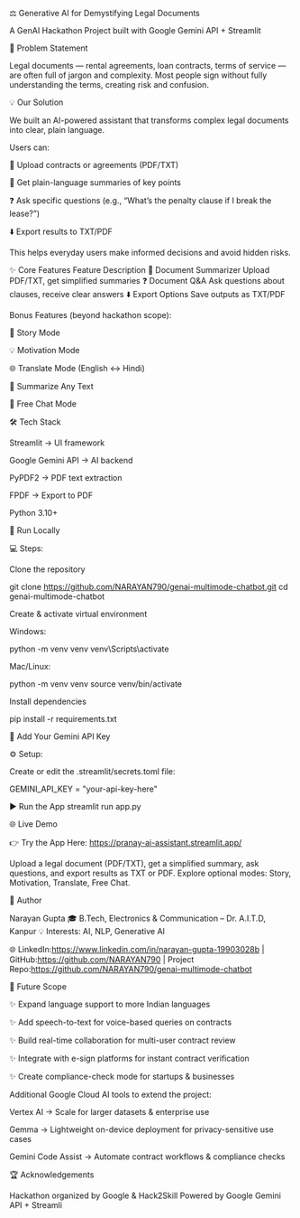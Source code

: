 ⚖️ Generative AI for Demystifying Legal Documents

A GenAI Hackathon Project built with Google Gemini API + Streamlit

🚨 Problem Statement

Legal documents — rental agreements, loan contracts, terms of service — are often full of jargon and complexity. Most people sign without fully understanding the terms, creating risk and confusion.

💡 Our Solution

We built an AI-powered assistant that transforms complex legal documents into clear, plain language.

Users can:

📂 Upload contracts or agreements (PDF/TXT)

📑 Get plain-language summaries of key points

❓ Ask specific questions (e.g., “What’s the penalty clause if I break the lease?”)

⬇️ Export results to TXT/PDF

This helps everyday users make informed decisions and avoid hidden risks.

✨ Core Features
Feature	Description
📑 Document Summarizer	Upload PDF/TXT, get simplified summaries
❓ Document Q&A	Ask questions about clauses, receive clear answers
⬇️ Export Options	Save outputs as TXT/PDF

Bonus Features (beyond hackathon scope):

📖 Story Mode

💡 Motivation Mode

🌐 Translate Mode (English ↔ Hindi)

📝 Summarize Any Text

💬 Free Chat Mode

🛠️ Tech Stack

Streamlit → UI framework

Google Gemini API → AI backend

PyPDF2 → PDF text extraction

FPDF → Export to PDF

Python 3.10+

🚀 Run Locally

💻 Steps:

Clone the repository

git clone https://github.com/NARAYAN790/genai-multimode-chatbot.git
cd genai-multimode-chatbot


Create & activate virtual environment

Windows:

python -m venv venv
venv\Scripts\activate


Mac/Linux:

python -m venv venv
source venv/bin/activate


Install dependencies

pip install -r requirements.txt

🔑 Add Your Gemini API Key

⚙️ Setup:

Create or edit the .streamlit/secrets.toml file:

GEMINI_API_KEY = "your-api-key-here"

▶️ Run the App
streamlit run app.py

🌐 Live Demo

👉 Try the App Here: https://pranay-ai-assistant.streamlit.app/

Upload a legal document (PDF/TXT), get a simplified summary, ask questions, and export results as TXT or PDF. Explore optional modes: Story, Motivation, Translate, Free Chat.

👤 Author

Narayan Gupta
🎓 B.Tech, Electronics & Communication – Dr. A.I.T.D, Kanpur
💡 Interests: AI, NLP, Generative AI

🌐 LinkedIn:https://www.linkedin.com/in/narayan-gupta-19903028b
 | GitHub:https://github.com/NARAYAN790
 | Project Repo:https://github.com/NARAYAN790/genai-multimode-chatbot

🔮 Future Scope

✨ Expand language support to more Indian languages

✨ Add speech-to-text for voice-based queries on contracts

✨ Build real-time collaboration for multi-user contract review

✨ Integrate with e-sign platforms for instant contract verification

✨ Create compliance-check mode for startups & businesses

Additional Google Cloud AI tools to extend the project:

Vertex AI → Scale for larger datasets & enterprise use

Gemma → Lightweight on-device deployment for privacy-sensitive use cases

Gemini Code Assist → Automate contract workflows & compliance checks

🏆 Acknowledgements

Hackathon organized by Google & Hack2Skill
Powered by Google Gemini API + Streamli